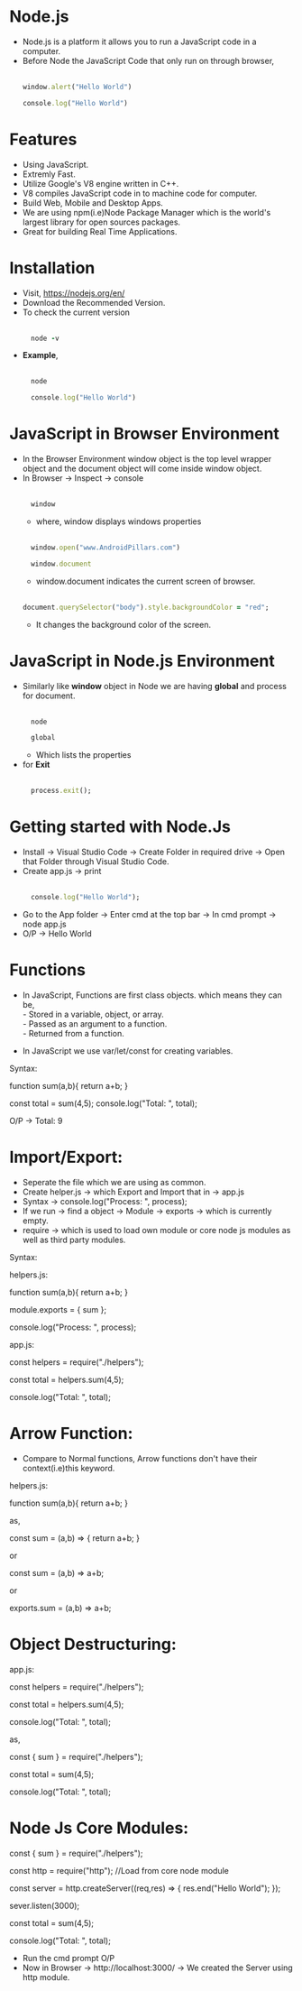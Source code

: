 # Node.js

- Node.js is a platform it allows you to run a JavaScript code in a computer.
- Before Node the JavaScript Code that only run on through browser,  
  &nbsp;  
  ```ruby
  window.alert("Hello World")
  ```
  ```ruby
  console.log("Hello World")
  ```

# Features

- Using JavaScript.
- Extremly Fast.
- Utilize Google's V8 engine written in C++.
- V8 compiles JavaScript code in to machine code for computer.
- Build Web, Mobile and Desktop Apps.
- We are using npm(i.e)Node Package Manager which is the world's largest library for open sources packages.
- Great for building Real Time Applications.

# Installation

- Visit, https://nodejs.org/en/
- Download the Recommended Version.
- To check the current version  
  &nbsp;  
  ```ruby
    node -v
  ```
- <b>Example</b>,  
  &nbsp;  
  ```ruby
    node
  ```
  ```ruby
    console.log("Hello World")
  ```

# JavaScript in Browser Environment

 - In the Browser Environment window object is the top level wrapper object and the document object will come inside window   object.
- In Browser -> Inspect -> console  
  &nbsp;  
  ```ruby
    window
  ```
    - where, window displays windows properties  
    &nbsp;  
  ```ruby
    window.open("www.AndroidPillars.com")
  ```
  ```ruby
    window.document
  ```
   - window.document indicates the current screen of browser.  
   &nbsp;  
    ```ruby
    document.querySelector("body").style.backgroundColor = "red";
    ```
   - It changes the background color of the screen.

# JavaScript in Node.js Environment

- Similarly like <b>window</b> object in Node we are having <b>global</b> and process for document.  
 &nbsp;  
  ```ruby
    node
  ```
  ```ruby
    global
  ```
  - Which lists the properties
- for <b>Exit</b>  
  &nbsp;  
  ```ruby
    process.exit();
  ```

# Getting started with Node.Js

- Install -> Visual Studio Code -> Create Folder in required drive -> Open that Folder through Visual Studio Code.
- Create app.js -> print  
  &nbsp;  
  ```ruby
    console.log("Hello World"); 
  ```
- Go to the App folder -> Enter cmd at the top bar -> In cmd prompt -> node app.js
- O/P -> Hello World

# Functions

- In JavaScript, Functions are first class objects. which means they can be,
<br> - Stored in a variable, object, or array.
<br> - Passed as an argument to a function.
<br> - Returned from a function.

- In JavaScript we use var/let/const for creating variables.

Syntax:

function sum(a,b){
return a+b;
}

const total = sum(4,5);
console.log("Total: ", total);

O/P -> Total: 9

# Import/Export:

- Seperate the file which we are using as common.
- Create helper.js -> which Export and Import that in -> app.js
- Syntax -> console.log("Process: ", process);
- If we run -> find a object -> Module -> exports -> which is currently empty.
- require -> which is used to load own module or core node js modules as well as third party modules. 

Syntax:

helpers.js:

function sum(a,b){
return a+b;
}

module.exports = {
sum
};

console.log("Process: ", process);

app.js:

const helpers = require("./helpers");

const total = helpers.sum(4,5);

console.log("Total: ", total);

# Arrow Function:

- Compare to Normal functions, Arrow functions don't have their context(i.e)this keyword.

helpers.js:

function sum(a,b){
return a+b;
}

as,

const sum = (a,b) => {
return a+b;
}

or

const sum = (a,b) => a+b;

or

exports.sum = (a,b) => a+b;

# Object Destructuring:

app.js:

const helpers = require("./helpers");

const total = helpers.sum(4,5);

console.log("Total: ", total);

as,

const { sum } = require("./helpers");

const total = sum(4,5);

console.log("Total: ", total);

# Node Js Core Modules:

const { sum } = require("./helpers");

const http = require("http"); //Load from core node module

const server = http.createServer((req,res) => {
 res.end("Hello World");
 });
 
 sever.listen(3000);

const total = sum(4,5);

console.log("Total: ", total);

- Run the cmd prompt O/P
- Now in Browser -> http://localhost:3000/ -> We created the Server using http module.





















